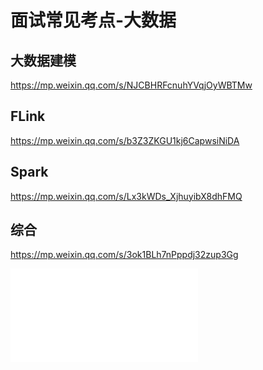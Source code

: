 # 面试常见考点-大数据


## 大数据建模

https://mp.weixin.qq.com/s/NJCBHRFcnuhYVqjOyWBTMw


## FLink

https://mp.weixin.qq.com/s/b3Z3ZKGU1kj6CapwsiNiDA

## Spark

https://mp.weixin.qq.com/s/Lx3kWDs_XjhuyibX8dhFMQ



## 综合

https://mp.weixin.qq.com/s/3ok1BLh7nPppdj32zup3Gg

![](resources/pdf/五分钟学大数据-2023最新最强大数据面试宝典.pdf)

